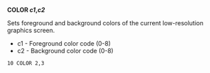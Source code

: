 **COLOR *c1*,*c2***

Sets foreground and background colors of the current low-resolution graphics screen.

- c1  - Foreground color code (0-8)
- c2  - Background color code (0-8)

```ecb2
10 COLOR 2,3
```
